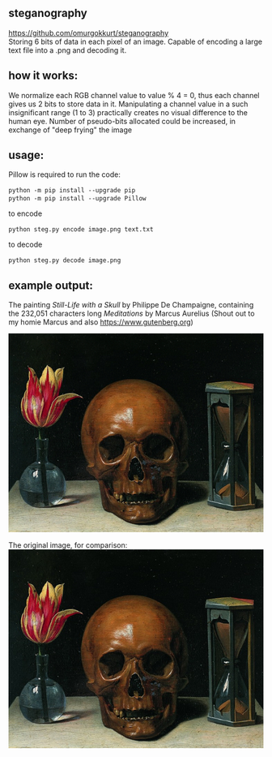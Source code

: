## steganography
https://github.com/omurgokkurt/steganography  
Storing 6 bits of data in each pixel of an image. Capable of encoding a large text file into a .png and decoding it.

## how it works:
We normalize each RGB channel value to value % 4 = 0, thus each channel gives us 2 bits to store data in it. Manipulating a channel value in a such  insignificant range (1 to 3) practically creates no visual difference to the human eye. Number of pseudo-bits allocated could be increased, in exchange of "deep frying" the image


## usage:
Pillow is required to run the code:
``` 
python -m pip install --upgrade pip
python -m pip install --upgrade Pillow
```
 
to encode 
``` 
python steg.py encode image.png text.txt
```
to decode 
``` 
python steg.py decode image.png
```

## example output:  
The painting *Still-Life with a Skull* by Philippe De Champaigne, containing the 232,051 characters long *Meditations* by Marcus Aurelius (Shout out to my homie Marcus and also https://www.gutenberg.org)  

![*Still-Life with a Skull* by Philippe De Champaigne](https://raw.githubusercontent.com/omurgokkurt/steganography/main/memento_mori_encoded.png)

The original image, for comparison:  
![*Still-Life with a Skull* by Philippe De Champaigne](https://raw.githubusercontent.com/omurgokkurt/steganography/main/memento_mori.png)

